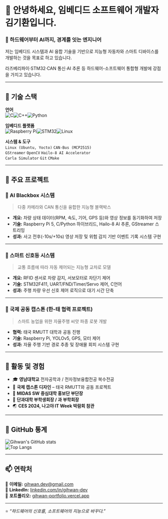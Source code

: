 # 👋 안녕하세요, 임베디드 소프트웨어 개발자 김기환입니다.
### 🔧 하드웨어부터 AI까지, 경계를 잇는 엔지니어

저는 임베디드 시스템과 AI 융합 기술을 기반으로
지능형 자동차와 스마트 디바이스를 개발하는 것을 목표로 하고 있습니다.

라즈베리파이·STM32·CAN 통신·AI 추론 등 하드웨어-소프트웨어 통합형 개발에 강점을 가지고 있습니다.

---

## 🧩 기술 스택

**언어**  
![C](https://img.shields.io/badge/C-00599C?style=flat-square&logo=c&logoColor=white)![C++](https://img.shields.io/badge/C++-00599C?style=flat-square&logo=cplusplus&logoColor=white)![Python](https://img.shields.io/badge/Python-3776AB?style=flat-square&logo=python&logoColor=white)

**임베디드 플랫폼**  
![Raspberry Pi](https://img.shields.io/badge/Raspberry%20Pi-A22846?style=flat-square&logo=raspberrypi&logoColor=white)![STM32](https://img.shields.io/badge/STM32-03234B?style=flat-square&logo=STMicroelectronics&logoColor=white)![Linux](https://img.shields.io/badge/Linux-FCC624?style=flat-square&logo=linux&logoColor=black)

**시스템 & 도구**  
`Linux (Ubuntu, Yocto)` `CAN-Bus (MCP2515)`  
`GStreamer` `OpenCV` `Hailo-8 AI Accelerator`  
`Carla Simulator` `Git` `CMake`

---

## 🚀 주요 프로젝트

### 🚗 AI Blackbox 시스템
> 다중 카메라와 CAN 통신을 융합한 지능형 블랙박스

- **개요:** 차량 상태 데이터(RPM, 속도, 기어, GPS 등)와 영상 정보를 동기화하여 저장  
- **기술:** Raspberry Pi 5, C/Python 하이브리드, Hailo-8 AI 추론, GStreamer 스트리밍  
- **성과:** 사고 전후(-10s/+10s) 영상 저장 및 위험 감지 기반 이벤트 기록 시스템 구현

---

### 🚦 스마트 신호등 시스템
> 교통 흐름에 따라 자동 제어되는 지능형 교차로 모델

- **개요:** RFID 센서로 차량 감지, 서보모터로 차단기 제어  
- **기술:** STM32F411, UART/FND/Timer/Servo 제어, C언어  
- **성과:** 주행 차량 우선 신호 제어 로직으로 대기 시간 단축

---

### 🌾 국제 공동 캡스톤 (한-태 협력 프로젝트)
> 스마트 농업을 위한 자율주행 씨앗 파종 로봇 개발

- **협력:** 태국 RMUTT 대학과 공동 진행  
- **기술:** Raspberry Pi, YOLOv5, GPS, 모터 제어  
- **성과:** 자율 주행 기반 경로 추종 및 장애물 회피 시스템 구현

---

## 🧭 활동 및 경험

- 🎓 **영남대학교** 전자공학과 / 전자정보융합전공 복수전공  
- 🧩 **국제 캡스톤 디자인** – 태국 RMUTT와 공동 프로젝트  
- 💼 **MIDAS SW 중심대학 홍보단 부단장**  
- 🧭 **단과대학 부학생회장 / 과 부학회장**  
- 🌏 **CES 2024, 나고야 IT Week 박람회 참관**

---

## 🧰 GitHub 통계

![Gihwan's GitHub stats](https://github-readme-stats.vercel.app/api?username=gihwan-dev&show_icons=true&theme=tokyonight)  
![Top Langs](https://github-readme-stats.vercel.app/api/top-langs/?username=gihwan-dev&layout=compact&theme=tokyonight)

---

## 📫 연락처

📧 **이메일:** gihwan.dev@gmail.com  
💼 **LinkedIn:** [linkedin.com/in/gihwan-dev](#)  
🧰 **포트폴리오:** [gihwan-portfolio.vercel.app](#)

---

⭐ *“하드웨어의 신호를, 소프트웨어의 지능으로 바꾸다.”*
